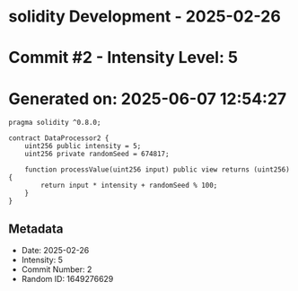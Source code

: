 ﻿# solidity Development - 2025-02-26
# Commit #2 - Intensity Level: 5
# Generated on: 2025-06-07 12:54:27
```solidity
pragma solidity ^0.8.0;

contract DataProcessor2 {
    uint256 public intensity = 5;
    uint256 private randomSeed = 674817;

    function processValue(uint256 input) public view returns (uint256) {
        return input * intensity + randomSeed % 100;
    }
}
```
## Metadata
- Date: 2025-02-26
- Intensity: 5
- Commit Number: 2
- Random ID: 1649276629
